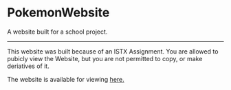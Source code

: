 # PokemonWebsite
A website built for a school project.

***

This website was built because of an ISTX Assignment. You are allowed to pubicly view the Website, but you are not permitted to copy, or make deriatives of it.


The website is available for viewing [here.](https://jeydinnewwon.github.io/PokemonWebsite/)
